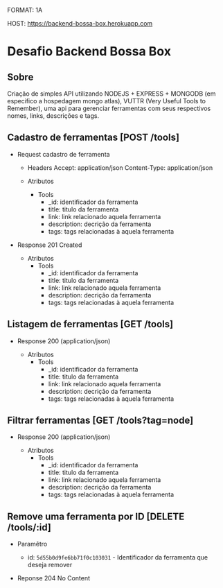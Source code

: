 FORMAT: 1A

HOST: https://backend-bossa-box.herokuapp.com

#  Desafio Backend Bossa Box 

## Sobre 

Criação de simples API utilizando NODEJS + EXPRESS + MONGODB  (em especifico a hospedagem mongo atlas), VUTTR (Very Useful Tools to Remember), uma api para gerenciar ferramentas com seus respectivos nomes, links, descrições e tags.  

## Cadastro de ferramentas [POST /tools]

+ Request cadastro de ferramenta
    + Headers
         Accept: application/json 
         Content-Type: application/json
         
    + Atributos 
        - Tools
            - _id: identificador da ferramenta
            - title: titulo da ferramenta 
            - link: link relacionado aquela ferramenta
            - description: decrição da ferramenta 
            - tags: tags relacionadas à aquela ferramenta



+ Response 201 Created 

    + Atributos 
        - Tools
            - _id: identificador da ferramenta
            - title: titulo da ferramenta 
            - link: link relacionado aquela ferramenta
            - description: decrição da ferramenta 
            - tags: tags relacionadas à aquela ferramenta
 


## Listagem de ferramentas [GET /tools]

+ Response 200 (application/json)

    + Atributos 
        - Tools
            - _id: identificador da ferramenta
            - title: titulo da ferramenta 
            - link: link relacionado aquela ferramenta
            - description: decrição da ferramenta 
            - tags: tags relacionadas à aquela ferramenta

 

## Filtrar ferramentas  [GET /tools?tag=node]

+ Response 200 (application/json)

    + Atributos 
        - Tools
            - _id: identificador da ferramenta
            - title: titulo da ferramenta 
            - link: link relacionado aquela ferramenta
            - description: decrição da ferramenta 
            - tags: tags relacionadas à aquela ferramenta
  


## Remove uma ferramenta por ID [DELETE /tools/:id]

+ Paramêtro 
    + id: `5d55b0d9fe6bb71f0c103031` - Identificador da ferramenta que deseja remover

+ Reponse 204 No Content

